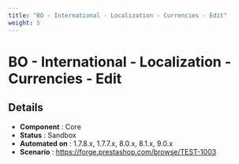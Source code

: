 ```yaml
---
title: "BO - International - Localization - Currencies - Edit"
weight: 5
---
```


# BO - International - Localization - Currencies - Edit
## Details
* **Component** : Core
* **Status** : Sandbox
* **Automated on** : 1.7.8.x, 1.7.7.x, 8.0.x, 8.1.x, 9.0.x
* **Scenario** : https://forge.prestashop.com/browse/TEST-1003

